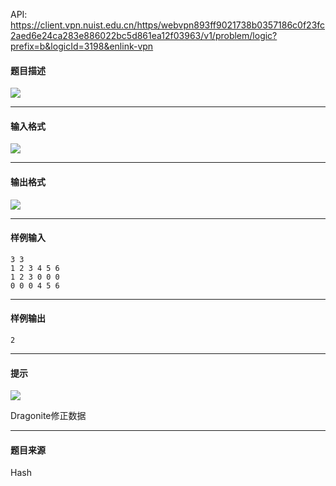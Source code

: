 API: https://client.vpn.nuist.edu.cn/https/webvpn893ff9021738b0357186c0f23fc2aed6e24ca283e886022bc5d861ea12f03963/v1/problem/logic?prefix=b&logicId=3198&enlink-vpn

#### 题目描述

![](../file/3198_0.jpg)

---

#### 输入格式

![](../file/3198_0.jpg)

---

#### 输出格式

![](../file/3198_0.jpg)

---

#### 样例输入
```
3 3 
1 2 3 4 5 6
1 2 3 0 0 0
0 0 0 4 5 6

```

---

#### 样例输出
```
2
```

---

#### 提示

![](../file/3198_0.jpg)

Dragonite修正数据

---

#### 题目来源

Hash